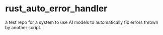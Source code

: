 # rust_auto_error_handler
a test repo for a system to use AI models to automatically fix errors thrown by another script. 

